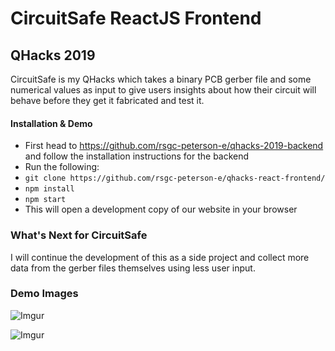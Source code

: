 # CircuitSafe ReactJS Frontend
## QHacks 2019
CircuitSafe is my QHacks which takes a binary PCB gerber file and some numerical values as input to give users insights about how their circuit will behave before they get it fabricated and test it.

#### Installation & Demo

- First head to https://github.com/rsgc-peterson-e/qhacks-2019-backend and follow the installation instructions for the backend
- Run the following:
- `git clone https://github.com/rsgc-peterson-e/qhacks-react-frontend/`
- `npm install`
- `npm start`
- This will open a development copy of our website in your browser

### What's Next for CircuitSafe

I will continue the development of this as a side project and collect more data from the gerber files themselves using less user input.

### Demo Images

![Imgur](https://i.imgur.com/8k72Ffa.png)

![Imgur](https://i.imgur.com/OM2ggEA.png)
